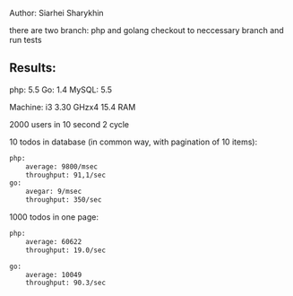 Author: Siarhei Sharykhin

there are two branch: php and golang
checkout to neccessary branch and run tests

Results:
-------

php: 5.5
Go: 1.4
MySQL: 5.5

Machine:
i3 3.30 GHzx4
15.4 RAM

2000 users in 10 second
2 cycle



10 todos in database (in common way, with pagination of 10 items):

```sh
php: 
	average: 9800/msec
	throughput: 91,1/sec
go:
	avegar: 9/msec
	throughput: 350/sec
```

1000 todos in one page:

```sh
php:
	average: 60622
	throughput: 19.0/sec

go:
	average: 10049
	throughput: 90.3/sec
```




